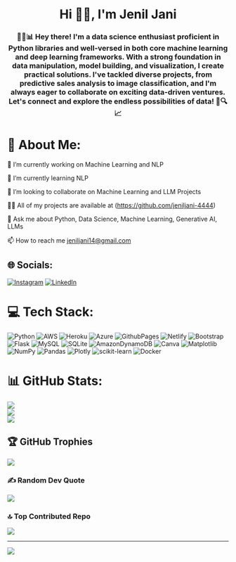<h1 align="center">Hi 👋🏻, I'm Jenil Jani</h1>
<h3 align="center">👋🏻📊 Hey there! I'm a data science enthusiast proficient in Python libraries and well-versed in both core machine learning and deep learning frameworks. With a strong foundation in data manipulation, model building, and visualization, I create practical solutions. I've tackled diverse projects, from predictive sales analysis to image classification, and I'm always eager to collaborate on exciting data-driven ventures. Let's connect and explore the endless possibilities of data! 🚀🔍📈</h3>

# 💫 About Me:
🔭 I’m currently working on Machine Learning and NLP

🌱 I’m currently learning NLP

👯 I’m looking to collaborate on Machine Learning and LLM Projects

👨‍💻 All of my projects are available at (https://github.com/jeniljani-4444)

💬 Ask me about Python, Data Science, Machine Learning, Generative AI, LLMs

📫 How to reach me jeniljani14@gmail.com


## 🌐 Socials:
[![Instagram](https://img.shields.io/badge/Instagram-%23E4405F.svg?logo=Instagram&logoColor=white)](https://instagram.com/jeniljani_4444) [![LinkedIn](https://img.shields.io/badge/LinkedIn-%230077B5.svg?logo=linkedin&logoColor=white)](https://linkedin.com/in/https://www.linkedin.com/in/jenil-jani-8995b6253/) 

# 💻 Tech Stack:
![Python](https://img.shields.io/badge/python-3670A0?style=for-the-badge&logo=python&logoColor=ffdd54) ![AWS](https://img.shields.io/badge/AWS-%23FF9900.svg?style=for-the-badge&logo=amazon-aws&logoColor=white) ![Heroku](https://img.shields.io/badge/heroku-%23430098.svg?style=for-the-badge&logo=heroku&logoColor=white) ![Azure](https://img.shields.io/badge/azure-%230072C6.svg?style=for-the-badge&logo=microsoftazure&logoColor=white) ![GithubPages](https://img.shields.io/badge/github%20pages-121013?style=for-the-badge&logo=github&logoColor=white) ![Netlify](https://img.shields.io/badge/netlify-%23000000.svg?style=for-the-badge&logo=netlify&logoColor=#00C7B7) ![Bootstrap](https://img.shields.io/badge/bootstrap-%238511FA.svg?style=for-the-badge&logo=bootstrap&logoColor=white) ![Flask](https://img.shields.io/badge/flask-%23000.svg?style=for-the-badge&logo=flask&logoColor=white) ![MySQL](https://img.shields.io/badge/mysql-%2300000f.svg?style=for-the-badge&logo=mysql&logoColor=white) ![SQLite](https://img.shields.io/badge/sqlite-%2307405e.svg?style=for-the-badge&logo=sqlite&logoColor=white) ![AmazonDynamoDB](https://img.shields.io/badge/Amazon%20DynamoDB-4053D6?style=for-the-badge&logo=Amazon%20DynamoDB&logoColor=white) ![Canva](https://img.shields.io/badge/Canva-%2300C4CC.svg?style=for-the-badge&logo=Canva&logoColor=white) ![Matplotlib](https://img.shields.io/badge/Matplotlib-%23ffffff.svg?style=for-the-badge&logo=Matplotlib&logoColor=black) ![NumPy](https://img.shields.io/badge/numpy-%23013243.svg?style=for-the-badge&logo=numpy&logoColor=white) ![Pandas](https://img.shields.io/badge/pandas-%23150458.svg?style=for-the-badge&logo=pandas&logoColor=white) ![Plotly](https://img.shields.io/badge/Plotly-%233F4F75.svg?style=for-the-badge&logo=plotly&logoColor=white) ![scikit-learn](https://img.shields.io/badge/scikit--learn-%23F7931E.svg?style=for-the-badge&logo=scikit-learn&logoColor=white) ![Docker](https://img.shields.io/badge/docker-%230db7ed.svg?style=for-the-badge&logo=docker&logoColor=white) 
# 📊 GitHub Stats:
![](https://github-readme-stats.vercel.app/api?username=jeniljani-4444&theme=vue-dark&hide_border=false&include_all_commits=true&count_private=true)<br/>
![](https://github-readme-streak-stats.herokuapp.com/?user=jeniljani-4444&theme=vue-dark&hide_border=false)<br/>
![](https://github-readme-stats.vercel.app/api/top-langs/?username=jeniljani-4444&theme=vue-dark&hide_border=false&include_all_commits=true&count_private=true&layout=compact)


## 🏆 GitHub Trophies
![](https://github-profile-trophy.vercel.app/?username=jeniljani-4444&theme=radical&no-frame=false&no-bg=true&margin-w=4)

### ✍️ Random Dev Quote
![](https://quotes-github-readme.vercel.app/api?type=horizontal&theme=radical)

### 🔝 Top Contributed Repo
![](https://github-contributor-stats.vercel.app/api?username=jeniljani-4444&limit=5&theme=radical&combine_all_yearly_contributions=true)

---
[![](https://visitcount.itsvg.in/api?id=jeniljani-4444&icon=0&color=10)](https://visitcount.itsvg.in)

<!-- Proudly created with GPRM ( https://gprm.itsvg.in ) -->
